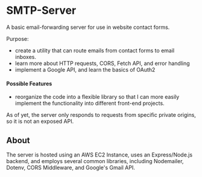 # SMTP-Server
A basic email-forwarding server for use in website contact forms.

Purpose:
* create a utility that can route emails from contact forms to email inboxes.
* learn more about HTTP requests, CORS, Fetch API, and error handling
* implement a Google API, and learn the basics of OAuth2

#### Possible Features
* reorganize the code into a flexible library so that I can more easily implement the functionality into different front-end projects.

As of yet, the server only responds to requests from specific private origins, so it is not an exposed API.

## About
The server is hosted using an AWS EC2 Instance, uses an Express/Node.js backend, and employs several common libraries, including Nodemailer, Dotenv, CORS Middleware, and Google's Gmail API.

